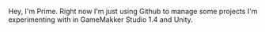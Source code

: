Hey, I'm Prime. Right now I'm just using Github to manage some projects I'm experimenting with in GameMakker Studio 1.4 and Unity.
